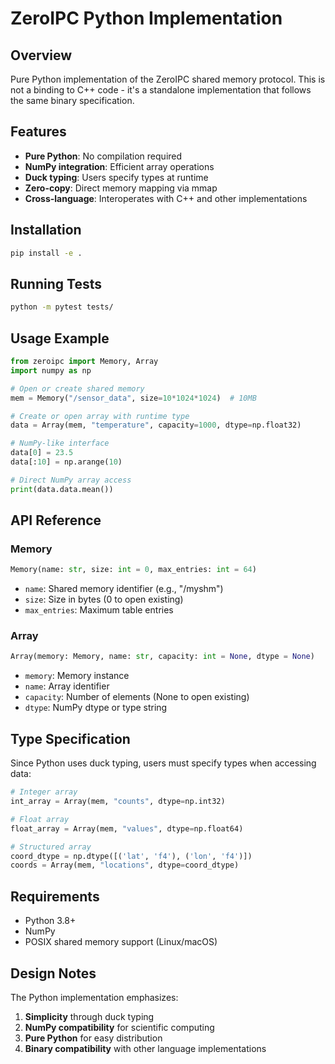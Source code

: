 # ZeroIPC Python Implementation

## Overview

Pure Python implementation of the ZeroIPC shared memory protocol. This is not a binding to C++ code - it's a standalone implementation that follows the same binary specification.

## Features

- **Pure Python**: No compilation required
- **NumPy integration**: Efficient array operations
- **Duck typing**: Users specify types at runtime
- **Zero-copy**: Direct memory mapping via mmap
- **Cross-language**: Interoperates with C++ and other implementations

## Installation

```bash
pip install -e .
```

## Running Tests

```bash
python -m pytest tests/
```

## Usage Example

```python
from zeroipc import Memory, Array
import numpy as np

# Open or create shared memory
mem = Memory("/sensor_data", size=10*1024*1024)  # 10MB

# Create or open array with runtime type
data = Array(mem, "temperature", capacity=1000, dtype=np.float32)

# NumPy-like interface
data[0] = 23.5
data[:10] = np.arange(10)

# Direct NumPy array access
print(data.data.mean())
```

## API Reference

### Memory

```python
Memory(name: str, size: int = 0, max_entries: int = 64)
```
- `name`: Shared memory identifier (e.g., "/myshm")
- `size`: Size in bytes (0 to open existing)
- `max_entries`: Maximum table entries

### Array

```python
Array(memory: Memory, name: str, capacity: int = None, dtype = None)
```
- `memory`: Memory instance
- `name`: Array identifier
- `capacity`: Number of elements (None to open existing)
- `dtype`: NumPy dtype or type string

## Type Specification

Since Python uses duck typing, users must specify types when accessing data:

```python
# Integer array
int_array = Array(mem, "counts", dtype=np.int32)

# Float array
float_array = Array(mem, "values", dtype=np.float64)

# Structured array
coord_dtype = np.dtype([('lat', 'f4'), ('lon', 'f4')])
coords = Array(mem, "locations", dtype=coord_dtype)
```

## Requirements

- Python 3.8+
- NumPy
- POSIX shared memory support (Linux/macOS)

## Design Notes

The Python implementation emphasizes:
1. **Simplicity** through duck typing
2. **NumPy compatibility** for scientific computing
3. **Pure Python** for easy distribution
4. **Binary compatibility** with other language implementations